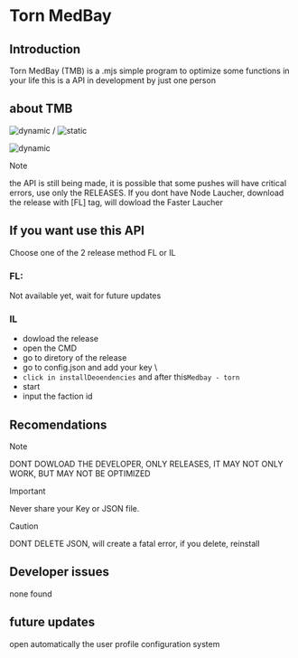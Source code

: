 # Torn MedBay

## Introduction 

Torn MedBay (TMB) is a .mjs simple program to optimize some functions in your life
this is a API in development by just one person

## about TMB

![dynamic](https://img.shields.io/github/package-json/version/Eloazy/TMB?style=plastic) / ![static](https://img.shields.io/badge/progress-developing-green?style=plastic)

![dynamic](https://img.shields.io/github/package-json/author/Eloazy/TMB?style=plastic)

> [!NOTE]
> the API is still being made, it is possible that some pushes will have critical errors, use only the RELEASES.
> If you dont have Node Laucher, download the release with [FL] tag, will dowload the Faster Laucher

## If you want use this API

Choose one of the 2 release method
FL or IL

### FL: 
Not available yet, wait for future updates

### IL
+ dowload the release
+ open the CMD
+ go to diretory of the release
+ go to config.json and add your key
\
+ `click in installDeoendencies` and  after this`Medbay - torn`
+ start
+ input the faction id

## Recomendations

> [!NOTE]
> DONT DOWLOAD THE DEVELOPER, ONLY RELEASES, IT MAY NOT ONLY WORK, BUT MAY NOT BE OPTIMIZED

> [!IMPORTANT]
> Never share your Key or JSON file.

> [!CAUTION]
> DONT DELETE JSON, will create a fatal error, if you delete, reinstall

## Developer issues

none found

## future updates
open automatically the user profile
configuration system


